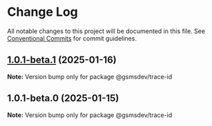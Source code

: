 # Change Log

All notable changes to this project will be documented in this file.
See [Conventional Commits](https://conventionalcommits.org) for commit guidelines.

## [1.0.1-beta.1](https://github.com/d-petrenko-gs/gsms-packages/compare/@gsmsdev/trace-id@1.0.1-beta.0...@gsmsdev/trace-id@1.0.1-beta.1) (2025-01-16)

**Note:** Version bump only for package @gsmsdev/trace-id





## 1.0.1-beta.0 (2025-01-15)

**Note:** Version bump only for package @gsmsdev/trace-id
